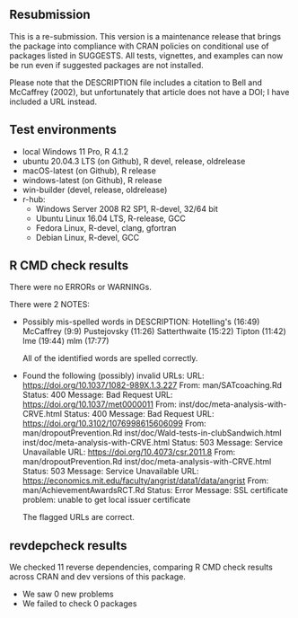 ## Resubmission

This is a re-submission. This version is a maintenance release that brings the package into compliance with CRAN policies on conditional use of packages listed in SUGGESTS. All tests, vignettes, and examples can now be run even if suggested packages are not installed.

Please note that the DESCRIPTION file includes a citation to Bell and McCaffrey (2002), but unfortunately that article does not have a DOI; I have included a URL instead.

## Test environments

* local Windows 11 Pro, R 4.1.2
* ubuntu 20.04.3 LTS (on Github), R devel, release, oldrelease
* macOS-latest (on Github), R release
* windows-latest (on Github), R release
* win-builder (devel, release, oldrelease)
* r-hub:
  * Windows Server 2008 R2 SP1, R-devel, 32/64 bit
  * Ubuntu Linux 16.04 LTS, R-release, GCC
  * Fedora Linux, R-devel, clang, gfortran
  * Debian Linux, R-devel, GCC

## R CMD check results

There were no ERRORs or WARNINGs. 

There were 2 NOTES:

* Possibly mis-spelled words in DESCRIPTION:
  Hotelling's (16:49)
  McCaffrey (9:9)
  Pustejovsky (11:26)
  Satterthwaite (15:22)
  Tipton (11:42)
  lme (19:44)
  mlm (17:77)

  All of the identified words are spelled correctly. 

* Found the following (possibly) invalid URLs:
  URL: https://doi.org/10.1037/1082-989X.1.3.227
    From: man/SATcoaching.Rd
    Status: 400
    Message: Bad Request
  URL: https://doi.org/10.1037/met0000011
    From: inst/doc/meta-analysis-with-CRVE.html
    Status: 400
    Message: Bad Request
  URL: https://doi.org/10.3102/1076998615606099
    From: man/dropoutPrevention.Rd
          inst/doc/Wald-tests-in-clubSandwich.html
          inst/doc/meta-analysis-with-CRVE.html
    Status: 503
    Message: Service Unavailable
  URL: https://doi.org/10.4073/csr.2011.8
    From: man/dropoutPrevention.Rd
          inst/doc/meta-analysis-with-CRVE.html
    Status: 503
    Message: Service Unavailable
  URL: https://economics.mit.edu/faculty/angrist/data1/data/angrist
    From: man/AchievementAwardsRCT.Rd
    Status: Error
    Message: SSL certificate problem: unable to get local issuer certificate
    
  The flagged URLs are correct.

## revdepcheck results

We checked 11 reverse dependencies, comparing R CMD check results across CRAN and dev versions of this package.

 * We saw 0 new problems
 * We failed to check 0 packages

